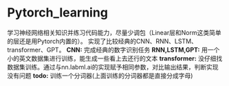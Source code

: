 # Pytorch_learning

学习神经网络相关知识并练习代码能力，尽量少调包（Linear层和Norm这类简单的层还是用Pytorch内置的）。
实现了比较经典的CNN、RNN、LSTM、transformer、GPT。
**CNN:** 完成经典的数字识别任务
**RNN,LSTM,GPT:** 用一个小的英文数据集进行训练，能生成一些看上去还行的文本
**transformer:** 没仔细找数据集训练。通过与nn.labml.ai的实现赋予相同参数，对比输出结果，判断实现没有问题
**todo:** 训练一个分词器(上面训练的分词器都是直接分成字母)
